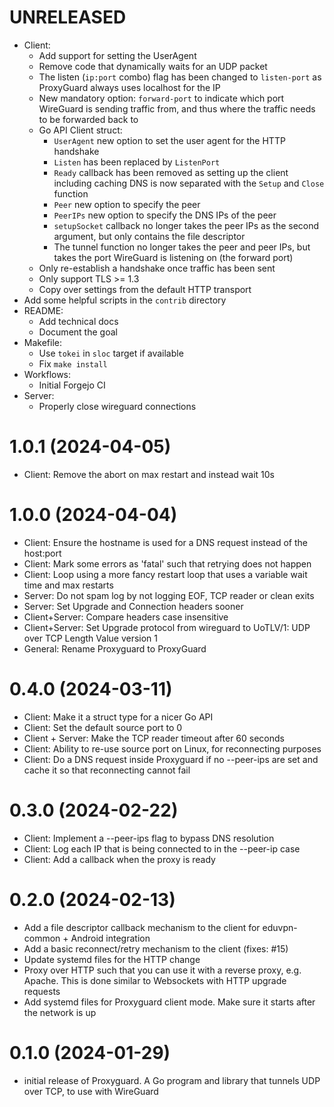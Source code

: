 # UNRELEASED
- Client:
    - Add support for setting the UserAgent
    - Remove code that dynamically waits for an UDP packet
    - The listen (`ip:port` combo) flag has been changed to `listen-port` as ProxyGuard always uses localhost for the IP
    - New mandatory option: `forward-port` to indicate which port WireGuard is sending traffic from, and thus where the traffic needs to be forwarded back to
    - Go API Client struct: 
      - `UserAgent` new option to set the user agent for the HTTP handshake
      - `Listen` has been replaced by `ListenPort`
      - `Ready` callback has been removed as setting up the client including caching DNS is now separated with the `Setup` and `Close` function
      - `Peer` new option to specify the peer
      - `PeerIPs` new option to specify the DNS IPs of the peer
      - `setupSocket` callback no longer takes the peer IPs as the second argument, but only contains the file descriptor
      - The tunnel function no longer takes the peer and peer IPs, but takes the port WireGuard is listening on (the forward port)
    - Only re-establish a handshake once traffic has been sent
    - Only support TLS >= 1.3
    - Copy over settings from the default HTTP transport
- Add some helpful scripts in the `contrib` directory
- README:
  - Add technical docs
  - Document the goal
- Makefile:
  - Use `tokei` in `sloc` target if available
  - Fix `make install`
- Workflows:
  - Initial Forgejo CI
- Server:
  - Properly close wireguard connections

# 1.0.1 (2024-04-05)

- Client: Remove the abort on max restart and instead wait 10s

# 1.0.0 (2024-04-04)

- Client: Ensure the hostname is used for a DNS request instead of the host:port
- Client: Mark some errors as 'fatal' such that retrying does not happen
- Client: Loop using a more fancy restart loop that uses a variable wait time and max restarts
- Server: Do not spam log by not logging EOF, TCP reader or clean exits
- Server: Set Upgrade and Connection headers sooner
- Client+Server: Compare headers case insensitive
- Client+Server: Set Upgrade protocol from wireguard to UoTLV/1: UDP over TCP Length Value version 1
- General: Rename Proxyguard to ProxyGuard

# 0.4.0 (2024-03-11)

- Client: Make it a struct type for a nicer Go API
- Client: Set the default source port to 0
- Client + Server: Make the TCP reader timeout after 60 seconds
- Client: Ability to re-use source port on Linux, for reconnecting purposes
- Client: Do a DNS request inside Proxyguard if no --peer-ips are set and cache it so that reconnecting cannot fail

# 0.3.0 (2024-02-22)

- Client: Implement a --peer-ips flag to bypass DNS resolution
- Client: Log each IP that is being connected to in the --peer-ip case
- Client: Add a callback when the proxy is ready

# 0.2.0 (2024-02-13)

- Add a file descriptor callback mechanism to the client for eduvpn-common + Android integration
- Add a basic reconnect/retry mechanism to the client (fixes: #15)
- Update systemd files for the HTTP change
- Proxy over HTTP such that you can use it with a reverse proxy, e.g. Apache. This is done similar to Websockets with HTTP upgrade requests
- Add systemd files for Proxyguard client mode. Make sure it starts after the network is up

# 0.1.0 (2024-01-29)

- initial release of Proxyguard. A Go program and library that tunnels UDP over TCP, to use with WireGuard
